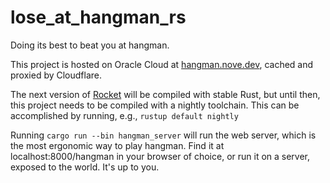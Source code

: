 # lose_at_hangman_rs
Doing its best to beat you at hangman.

This project is hosted on Oracle Cloud at [hangman.nove.dev](hangman.nove.dev), cached and proxied by Cloudflare.

The next version of [Rocket](rocket.rs) will be compiled with stable Rust, but until then, this project needs to be compiled with a nightly toolchain.
This can be accomplished by running, e.g., `rustup default nightly`

Running `cargo run --bin hangman_server` will run the web server, which is the most ergonomic way to play hangman. 
Find it at localhost:8000/hangman in your browser of choice, or run it on a server, exposed to the world. 
It's up to you.
